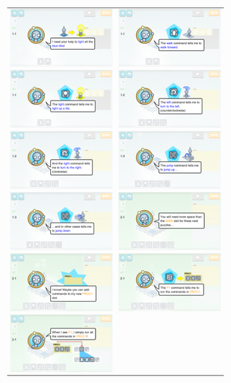 <table border=0>
    <tr>
        <td align="center" valign="middle"> <img src="tut_00.png" alt="help"> </td>
        <td align="center" valign="middle"> <img src="tut_01.png" alt="walk"> </td>
    </tr>
    <tr>
        <td align="center" valign="middle"> <img src="tut_02.png" alt="light"> </td>
        <td align="center" valign="middle"> <img src="tut_03.png" alt="turn left"> </td>
    </tr>
    <tr>
        <td align="center" valign="middle"> <img src="tut_04.png" alt="turn right"> </td>
        <td align="center" valign="middle"> <img src="tut_05.png" alt="jump"> </td>
    </tr>
    <tr>
        <td align="center" valign="middle"> <img src="tut_06.png" alt="jump down"> </td>
        <td align="center" valign="middle"> <img src="tut_07.png" alt="extra slots"> </td>
    </tr>
    <tr>
        <td align="center" valign="middle"> <img src="tut_08.png" alt="proc 1"> </td>
        <td align="center" valign="middle"> <img src="tut_09.png" alt="proc 1 cmds"> </td>
    </tr>
    <tr>
        <td align="center" valign="middle"> <img src="tut_10.png" alt="using proc 1"> </td>
    </tr>
</table>
